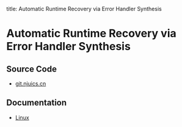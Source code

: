title: Automatic Runtime Recovery via Error Handler Synthesis


# Automatic Runtime Recovery via Error Handler Synthesis



## Source Code

* [git.njuics.cn](https://git.njuics.cn/groups/ares)

## Documentation


* [Linux](linux)
